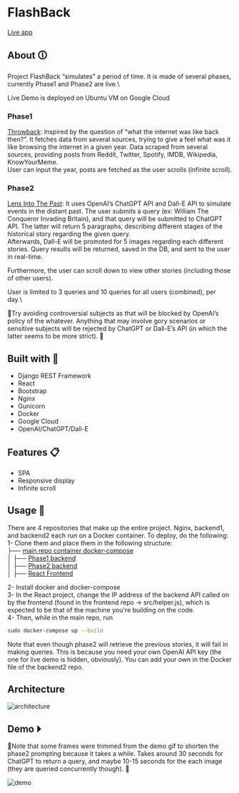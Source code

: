# FlashBack
[Live app](http://35.222.8.176/)

## About 🛈
Project FlashBack “simulates” a period of time. It is made of several phases, currently Phase1 and Phase2 are live.\

Live Demo is deployed on Ubuntu VM on Google Cloud

### Phase1
[Throwback](https://github.com/moustafa2121/ProjectFlashback_b): Inspired by the question of “what the internet was like back then?”. It fetches data from several sources, trying to give a feel what was it like browsing the internet in a given year. Data scraped from several sources, providing posts from Reddit, Twitter, Spotify, IMDB, Wikipedia, KnowYourMeme.\
User can input the year, posts are fetched as the user scrolls (infinite scroll).

### Phase2
[Lens Into The Past](https://github.com/moustafa2121/ProjectFlashback_b_p2): It uses OpenAI’s ChatGPT API and Dall-E API to simulate events in the distant past. The user submits a query (ex: William The Conqueror Invading Britain), and that query will be submitted to ChatGPT API. The latter will return 5 paragraphs, describing different stages of the historical story regarding the given query.\
Afterwards, Dall-E will be promoted for 5 images regarding each different stories. Query results will be returned, saved in the DB, and sent to the user in real-time.

Furthermore, the user can scroll down to view other stories (including those of other users).

User is limited to 3 queries and 10 queries for all users (combined), per day.\

🚩Try avoiding controversial subjects as that will be blocked by OpenAI’s policy of the whatever. Anything that may involve gory scenarios or sensitive subjects will be rejected by ChatGPT or Dall-E’s API (in which the latter seems to be more strict). 🚩

## Built with 🔧
- Django REST Framework
- React
- Bootstrap
- Nginx
- Gunicorn
- Docker
- Google Cloud
- OpenAI/ChatGPT/Dall-E

## Features 📋
- SPA
-	Responsive display
-	Infinite scroll



## Usage 🧮
There are 4 repositories that make up the entire project. Nginx, backend1, and backend2 each run on a Docker container. To deploy, do the following:\
1- Clone them and place them in the following structure:\
├── [main repo container docker-compose](https://github.com/moustafa2121/flashback-docker/tree/main)\
│   ├── [Phase1 backend](https://github.com/moustafa2121/ProjectFlashback_b)\
│   ├── [Phase2 backend](https://github.com/moustafa2121/ProjectFlashback_b_p2)\
│   ├── [React Frontend](https://github.com/moustafa2121/project-flashback_f)

2- Install docker and docker-compose\
3- In the React project, change the IP address of the backend API called on by the frontend (found in the frontend repo -> src/helper.js), which is expected to be that of the machine you're building on the code.\
4- Then, while in the main repo, run
```sh
sudo docker-compose up --build
```

Note that even though phase2 will retrieve the previous stories, it will fail in making queries. This is because you need your own OpenAI API key (the one for live demo is hidden, obviously). You can add your own in the Docker file of the backend2 repo.

## Architecture
![architecture](https://github.com/moustafa2121/flashback-docker/blob/main/Architecture.jpg)

## Demo ⏵
🚩Note that some frames were trimmed from the demo gif to shorten the phase2 prompting because it takes a while. Takes around 30 seconds for ChatGPT to return a query, and maybe 10-15 seconds for the each image (they are queried concurrently though). 🚩

![demo](https://github.com/moustafa2121/flashback-docker/blob/main/demo.gif)
